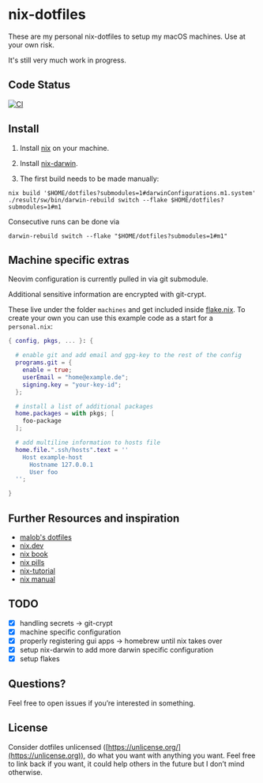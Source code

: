 # nix-dotfiles

These are my personal nix-dotfiles to setup my macOS machines.
Use at your own risk.

It's still very much work in progress.

## Code Status

[![CI](https://github.com/lockejan/nix-dotfiles/actions/workflows/test.yml/badge.svg?branch=main)](https://github.com/lockejan/nix-dotfiles/actions/workflows/test.yml)


## Install

1. Install [nix](https://nixos.org/guides/install-nix.html) on your machine.

2. Install [nix-darwin](https://github.com/LnL7/nix-darwin).

3. The first build needs to be made manually:

```shell
nix build '$HOME/dotfiles?submodules=1#darwinConfigurations.m1.system'
./result/sw/bin/darwin-rebuild switch --flake $HOME/dotfiles?submodules=1#m1
```

Consecutive runs can be done via

```shell
darwin-rebuild switch --flake "$HOME/dotfiles?submodules=1#m1"
```

## Machine specific extras

Neovim configuration is currently pulled in via git submodule.

Additional sensitive information are encrypted with git-crypt.

These live under the folder `machines` and get included inside [flake.nix](./flake.nix).
To create your own you can use this example code as a start for a `personal.nix`:

```nix
{ config, pkgs, ... }: {

  # enable git and add email and gpg-key to the rest of the config
  programs.git = {
    enable = true;
    userEmail = "home@example.de";
    signing.key = "your-key-id";
  };

  # install a list of additional packages
  home.packages = with pkgs; [
    foo-package
  ];

  # add multiline information to hosts file
  home.file.".ssh/hosts".text = ''
    Host example-host
      Hostname 127.0.0.1
      User foo
  '';

}
```

## Further Resources and inspiration

- [malob's dotfiles](https://github.com/malob/nixpkgs)
- [nix.dev](https://nix.dev)
- [nix book](https://book.divnix.com/ch00-00-the-nix-package-manager.html)
- [nix pills](https://nixos.org/guides/nix-pills/index.html)
- [nix-tutorial](https://nix-tutorial.gitlabpages.inria.fr/nix-tutorial/index.html)
- [nix manual](https://nixos.org/manual/nix/stable/introduction.html)

## TODO

- [X] handling secrets &rarr; git-crypt
- [X] machine specific configuration
- [X] properly registering gui apps &rarr; homebrew until nix takes over
- [X] setup nix-darwin to add more darwin specific configuration
- [X] setup flakes

## Questions?
Feel free to open issues if you’re interested in something.

## License
Consider dotfiles unlicensed ([https://unlicense.org/](https://unlicense.org)), do what you want with anything you want. Feel free to link back if you want, it could help others in the future but I don’t mind otherwise.
